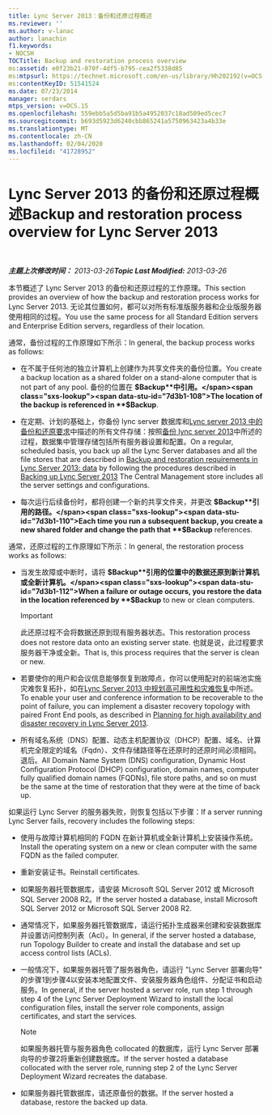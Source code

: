 ```yaml
---
title: Lync Server 2013：备份和还原过程概述
ms.reviewer: ''
ms.author: v-lanac
author: lanachin
f1.keywords:
- NOCSH
TOCTitle: Backup and restoration process overview
ms:assetid: e0f23b21-070f-4df5-b795-cea2f5338d85
ms:mtpsurl: https://technet.microsoft.com/en-us/library/Hh202192(v=OCS.15)
ms:contentKeyID: 51541524
ms.date: 07/23/2014
manager: serdars
mtps_version: v=OCS.15
ms.openlocfilehash: 559ebb5a5d5ba91b5a4952037c18ad509ed5cec7
ms.sourcegitcommit: b693d5923d6240cbb865241a5750963423a4b33e
ms.translationtype: MT
ms.contentlocale: zh-CN
ms.lasthandoff: 02/04/2020
ms.locfileid: "41728952"
---
```

<div data-xmlns="http://www.w3.org/1999/xhtml">

<div class="topic" data-xmlns="http://www.w3.org/1999/xhtml" data-msxsl="urn:schemas-microsoft-com:xslt" data-cs="http://msdn.microsoft.com/en-us/">

<div data-asp="http://msdn2.microsoft.com/asp">

# <a name="backup-and-restoration-process-overview-for-lync-server-2013"></a><span data-ttu-id="7d3b1-102">Lync Server 2013 的备份和还原过程概述</span><span class="sxs-lookup"><span data-stu-id="7d3b1-102">Backup and restoration process overview for Lync Server 2013</span></span>

</div>

<div id="mainSection">

<div id="mainBody">

<span> </span>

<span data-ttu-id="7d3b1-103">_**主题上次修改时间：** 2013-03-26_</span><span class="sxs-lookup"><span data-stu-id="7d3b1-103">_**Topic Last Modified:** 2013-03-26_</span></span>

<span data-ttu-id="7d3b1-104">本节概述了 Lync Server 2013 的备份和还原过程的工作原理。</span><span class="sxs-lookup"><span data-stu-id="7d3b1-104">This section provides an overview of how the backup and restoration process works for Lync Server 2013.</span></span> <span data-ttu-id="7d3b1-105">无论其位置如何，都可以对所有标准版服务器和企业版服务器使用相同的过程。</span><span class="sxs-lookup"><span data-stu-id="7d3b1-105">You use the same process for all Standard Edition servers and Enterprise Edition servers, regardless of their location.</span></span>

<span data-ttu-id="7d3b1-106">通常，备份过程的工作原理如下所示：</span><span class="sxs-lookup"><span data-stu-id="7d3b1-106">In general, the backup process works as follows:</span></span>

  - <span data-ttu-id="7d3b1-107">在不属于任何池的独立计算机上创建作为共享文件夹的备份位置。</span><span class="sxs-lookup"><span data-stu-id="7d3b1-107">You create a backup location as a shared folder on a stand-alone computer that is not part of any pool.</span></span> <span data-ttu-id="7d3b1-108">备份的位置在 **$Backup**中引用。</span><span class="sxs-lookup"><span data-stu-id="7d3b1-108">The location of the backup is referenced in **$Backup**.</span></span>

  - <span data-ttu-id="7d3b1-109">在定期、计划的基础上，你备份 lync server 数据库和[Lync server 2013 中的备份和还原要求](lync-server-2013-backup-and-restoration-requirements-data.md)中描述的所有文件存储：按照[备份 lync server 2013](lync-server-2013-backing-up-lync-server.md)中所述的过程，数据集中管理存储包括所有服务器设置和配置。</span><span class="sxs-lookup"><span data-stu-id="7d3b1-109">On a regular, scheduled basis, you back up all the Lync Server databases and all the file stores that are described in [Backup and restoration requirements in Lync Server 2013: data](lync-server-2013-backup-and-restoration-requirements-data.md) by following the procedures described in [Backing up Lync Server 2013](lync-server-2013-backing-up-lync-server.md) The Central Management store includes all the server settings and configurations.</span></span>

  - <span data-ttu-id="7d3b1-110">每次运行后续备份时，都将创建一个新的共享文件夹，并更改 **$Backup**引用的路径。</span><span class="sxs-lookup"><span data-stu-id="7d3b1-110">Each time you run a subsequent backup, you create a new shared folder and change the path that **$Backup** references.</span></span>

<span data-ttu-id="7d3b1-111">通常，还原过程的工作原理如下所示：</span><span class="sxs-lookup"><span data-stu-id="7d3b1-111">In general, the restoration process works as follows:</span></span>

  - <span data-ttu-id="7d3b1-112">当发生故障或中断时，请将 **$Backup**引用的位置中的数据还原到新计算机或全新计算机。</span><span class="sxs-lookup"><span data-stu-id="7d3b1-112">When a failure or outage occurs, you restore the data in the location referenced by **$Backup** to new or clean computers.</span></span>
    
    <div>
    

    > [!IMPORTANT]  
    > <span data-ttu-id="7d3b1-113">此还原过程不会将数据还原到现有服务器状态。</span><span class="sxs-lookup"><span data-stu-id="7d3b1-113">This restoration process does not restore data onto an existing server state.</span></span> <span data-ttu-id="7d3b1-114">也就是说，此过程要求服务器干净或全新。</span><span class="sxs-lookup"><span data-stu-id="7d3b1-114">That is, this process requires that the server is clean or new.</span></span>

    
    </div>

  - <span data-ttu-id="7d3b1-115">若要使你的用户和会议信息能够恢复到故障点，你可以使用配对的前端池实施灾难恢复拓扑，如在[Lync Server 2013 中规划高可用性和灾难恢复](lync-server-2013-planning-for-high-availability-and-disaster-recovery.md)中所述。</span><span class="sxs-lookup"><span data-stu-id="7d3b1-115">To enable your user and conference information to be recoverable to the point of failure, you can implement a disaster recovery topology with paired Front End pools, as described in [Planning for high availability and disaster recovery in Lync Server 2013](lync-server-2013-planning-for-high-availability-and-disaster-recovery.md).</span></span>

  - <span data-ttu-id="7d3b1-116">所有域名系统（DNS）配置、动态主机配置协议（DHCP）配置、域名、计算机完全限定的域名（Fqdn）、文件存储路径等在还原时的还原时间必须相同。退后。</span><span class="sxs-lookup"><span data-stu-id="7d3b1-116">All Domain Name System (DNS) configuration, Dynamic Host Configuration Protocol (DHCP) configuration, domain names, computer fully qualified domain names (FQDNs), file store paths, and so on must be the same at the time of restoration that they were at the time of back up.</span></span>

<span data-ttu-id="7d3b1-117">如果运行 Lync Server 的服务器失败，则恢复包括以下步骤：</span><span class="sxs-lookup"><span data-stu-id="7d3b1-117">If a server running Lync Server fails, recovery includes the following steps:</span></span>

  - <span data-ttu-id="7d3b1-118">使用与故障计算机相同的 FQDN 在新计算机或全新计算机上安装操作系统。</span><span class="sxs-lookup"><span data-stu-id="7d3b1-118">Install the operating system on a new or clean computer with the same FQDN as the failed computer.</span></span>

  - <span data-ttu-id="7d3b1-119">重新安装证书。</span><span class="sxs-lookup"><span data-stu-id="7d3b1-119">Reinstall certificates.</span></span>

  - <span data-ttu-id="7d3b1-120">如果服务器托管数据库，请安装 Microsoft SQL Server 2012 或 Microsoft SQL Server 2008 R2。</span><span class="sxs-lookup"><span data-stu-id="7d3b1-120">If the server hosted a database, install Microsoft SQL Server 2012 or Microsoft SQL Server 2008 R2.</span></span>

  - <span data-ttu-id="7d3b1-121">通常情况下，如果服务器托管数据库，请运行拓扑生成器来创建和安装数据库并设置访问控制列表（Acl）。</span><span class="sxs-lookup"><span data-stu-id="7d3b1-121">In general, if the server hosted a database, run Topology Builder to create and install the database and set up access control lists (ACLs).</span></span>

  - <span data-ttu-id="7d3b1-122">一般情况下，如果服务器托管了服务器角色，请运行 "Lync Server 部署向导" 的步骤1到步骤4以安装本地配置文件、安装服务器角色组件、分配证书和启动服务。</span><span class="sxs-lookup"><span data-stu-id="7d3b1-122">In general, if the server hosted a server role, run step 1 through step 4 of the Lync Server Deployment Wizard to install the local configuration files, install the server role components, assign certificates, and start the services.</span></span>
    
    <div>
    

    > [!NOTE]  
    > <span data-ttu-id="7d3b1-123">如果服务器托管与服务器角色 collocated 的数据库，运行 Lync Server 部署向导的步骤2将重新创建数据库。</span><span class="sxs-lookup"><span data-stu-id="7d3b1-123">If the server hosted a database collocated with the server role, running step 2 of the Lync Server Deployment Wizard recreates the database.</span></span>

    
    </div>

  - <span data-ttu-id="7d3b1-124">如果服务器托管数据库，请还原备份的数据。</span><span class="sxs-lookup"><span data-stu-id="7d3b1-124">If the server hosted a database, restore the backed up data.</span></span>

</div>

<span> </span>

</div>

</div>

</div>

